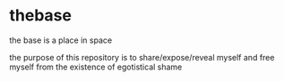 # thebase
the base is a place in space

the purpose of this repository is to share/expose/reveal myself and free myself from the existence of egotistical shame
